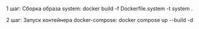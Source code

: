 1 шаг: Сборка образа system: docker build -f Dockerfile.system -t system .

2 шаг: Запуск контейнера docker-compose: docker compose up --build -d
